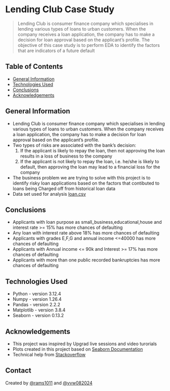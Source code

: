 # Lending Club Case Study
> Lending Club is consumer finance company which specialises in lending various types of loans to urban customers. When the company receives a loan application, the company has to make a decision for loan approval based on the applicant’s profile. The objective of this case study is to perform EDA to identify the factors that are indicators of a future default


## Table of Contents
* [General Information](#general-information)
* [Technologies Used](#technologies-used)
* [Conclusions](#conclusions)
* [Acknowledgements](#acknowledgements)

## General Information
- Lending Club is consumer finance company which specialises in lending various types of loans to urban customers. When the company receives a loan application, the company has to make a decision for loan approval based on the applicant’s profile. 
- Two types of risks are associated with the bank’s decision:
	1. If the applicant is likely to repay the loan, then not approving the loan results in a loss of business to the company
	2. If the applicant is not likely to repay the loan, i.e. he/she is likely to default, then approving the loan may lead to a financial loss for the company
- The business problem we are trying to solve with this project is to identify risky loan applications based on the factors that contibuted to loans being 
Charged off from historical loan data
- Data set used for analysis [loan.csv](https://github.com/rams1011/Lending-Club-Case-Study/blob/main/loan.csv)

## Conclusions
- Applicants with loan purpose as small_business,educational,house and interest rate >= 15% has more chances of defaulting
- Any loan with interest rate above 18% has more chances of defaulting
- Applicants with grades E,F,G and annual income <=40000 has more chances of defaulting
- Applicants with Annual income <= 90k and Interest >= 17% has more chances of defaulting
- Applicants with more than one public recorded bankruptcies has more chances of defaulting

## Technologies Used
- Python 	 - version 3.12.4
- Numpy  	 - version 1.26.4
- Pandas 	 - version 2.2.2
- Matplotlib - version 3.8.4
- Seaborn  	 - version 0.13.2

## Acknowledgements
- This project was inspired by Upgrad live sessions and video turorials
- Plots created in this project based on [Seaborn Documentation](https://seaborn.pydata.org/api.html)
- Technical help from [Stackoverflow](https://stackoverflow.com/)

## Contact
Created by [@rams1011](https://github.com/rams1011) and [@vvw082024](https://github.com/vvw082024)


